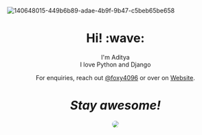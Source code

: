 ![140648015-449b6b89-adae-4b9f-9b47-c5beb65be658](https://github.com/foxy4096/foxy4096/assets/54215788/362d2be0-25fa-41e0-a001-69c22d3662e9)

<h1 align='center'> Hi! :wave:</h1>
<p align='center'>
I'm Aditya
  <br>
I love Python and Django
</p>
<p align='center'>For enquiries, reach out <a href="https://twitter.com/Foxy4096">@foxy4096</a> or over on <a href="https://foxy4096.github.io">Website</a>.</p>

<h1 align='center'><i>Stay awesome!</i></h1>
<p align="center">
<img style="border-radius: 50px;" src="https://github-readme-stats.vercel.app/api?username=foxy4096&show_icons=true&theme=transparent">
</p>
